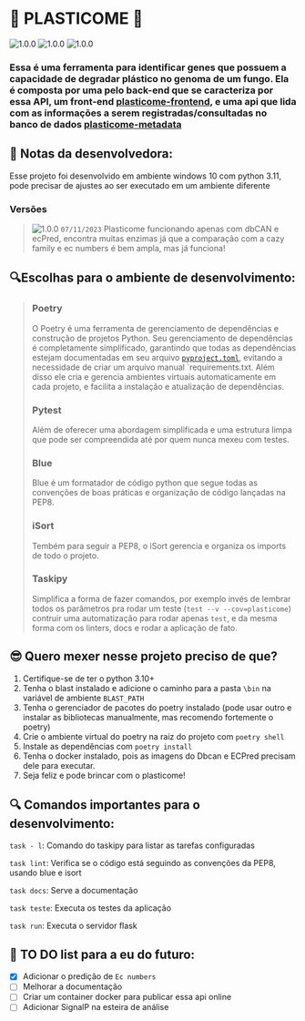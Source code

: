 [tag1-image]: https://img.shields.io/badge/-1.0.0-purple

[python-image]:https://img.shields.io/badge/python-^3.10-yellow
[blast-image]:https://img.shields.io/badge/blast-^2.15-gree
[poetry-image]: https://img.shields.io/badge/poetry-^1.5.1-blue


# 🍄 PLASTICOME 🍄
![1.0.0][python-image] ![1.0.0][poetry-image] ![1.0.0][blast-image]
### Essa é uma ferramenta para identificar genes que possuem a capacidade de degradar plástico no genoma de um fungo. Ela é composta por uma pelo back-end que se caracteriza por essa API, um front-end [plasticome-frontend](https://github.com/blueevee/plasticome-frontend), e uma api que lida com as informações a serem registradas/consultadas no banco de dados [plasticome-metadata](https://github.com/blueevee/plasticome-metadata)

## 💙 Notas da desenvolvedora:
Esse projeto foi desenvolvido em ambiente windows 10 com python 3.11, pode precisar de ajustes ao ser executado em um ambiente diferente

### Versões
>![1.0.0][tag1-image] `07/11/2023`
> Plasticome funcionando apenas com dbCAN e ecPred, encontra muitas enzimas já que a comparação com a cazy family e ec numbers é bem ampla, mas já funciona!

## 🔍Escolhas para o ambiente de desenvolvimento:
> ### Poetry
> O Poetry é uma ferramenta de gerenciamento de dependências e construção de projetos Python. Seu gerenciamento de dependências é completamente simplificado, garantindo que todas as dependências estejam documentadas em seu arquivo  [`pyproject.toml`](pyproject.toml), evitando a necessidade de criar um arquivo manual `requirements.txt. Além disso ele cria e gerencia ambientes virtuais automaticamente em cada projeto, e facilita a instalação e atualização de dependências.
>
> ### Pytest
> Além de oferecer uma abordagem simplificada e uma estrutura limpa que pode ser compreendida até por quem nunca mexeu com testes.
>
> ### Blue
> Blue é um formatador de código python que segue todas as convenções de boas práticas e organização de código lançadas na PEP8.
>
> ### iSort
>Tembém para seguir a PEP8, o iSort gerencia e organiza os imports de todo o projeto.
>
> ### Taskipy
> Simplifica a forma de fazer comandos, por exemplo invés de lembrar todos os parâmetros pra rodar um teste (`test --v --cov=plasticome`) contruir uma automatização para rodar apenas `test`, e da mesma forma com os linters, docs e rodar a aplicação de fato.

## 😎 Quero mexer nesse projeto preciso de que?
1. Certifique-se de ter o python 3.10+
2. Tenha o blast instalado e adicione o caminho para a pasta `\bin` na variável de ambiente `BLAST_PATH`
3. Tenha o gerenciador de pacotes do poetry instalado (pode usar outro e instalar as bibliotecas manualmente, mas recomendo fortemente o poetry)
4. Crie o ambiente virtual do poetry na raiz do projeto com `poetry shell`
5. Instale as dependências com `poetry install`
6. Tenha o docker instalado, pois as imagens do Dbcan e ECPred precisam dele para executar.
7. Seja feliz e pode brincar com o plasticome!

## 🔍 Comandos importantes para o desenvolvimento:
`task - l`: Comando do taskipy para listar as tarefas configuradas

`task lint`: Verifica se o código está seguindo as convenções da PEP8, usando blue e isort

`task docs`: Serve a documentação

`task teste`: Executa os testes da aplicação

`task run`: Executa o servidor flask

## 🧾 TO DO list para a eu do futuro:
- [X] Adicionar o predição de `Ec numbers`
- [ ] Melhorar  a documentação
- [ ] Criar um container docker para publicar essa api online
- [ ] Adicionar SignalP na esteira de análise